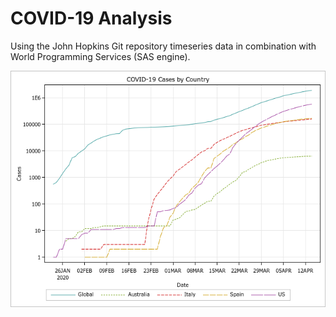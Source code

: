# COVID-19 Analysis

Using the John Hopkins Git repository timeseries data in combination with World Programming Services (SAS engine).

![](SGPLOT1.png)

